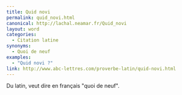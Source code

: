```yaml
---
title: Quid novi
permalink: quid_novi.html
canonical: http://lachal.neamar.fr/Quid_novi
layout: word
categories:
  - Citation latine
synonyms:
  - Quoi de neuf
examples:
  - "Quid novi ?"
link: http://www.abc-lettres.com/proverbe-latin/quid-novi.html
---
```


Du latin, veut dire en français &quot;quoi de neuf&quot;.

